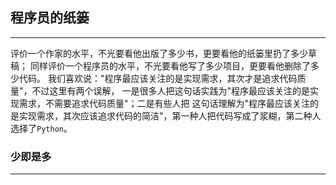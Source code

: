 ## 程序员的纸篓

----------
评价一个作家的水平，不光要看他出版了多少书，更要看他的纸篓里扔了多少草稿；
同样评价一个程序员的水平，不光要看他写了多少项目，更要看他删除了多少代码。
我们喜欢说："程序最应该关注的是实现需求，其次才是追求代码质量"，不过这里有两个误解， 
一是很多人把这句话实践为"程序最应该关注的是实现需求，不需要追求代码质量"；二是有些人把
这句话理解为"程序最应该关注的是实现需求，其次应该追求代码的简洁"，第一种人把代码写成了浆糊，第二种人选择了`Python`。


  
 
 


### 少即是多

----------

